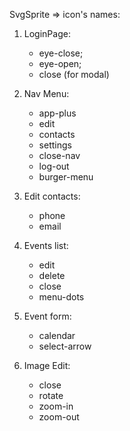 SvgSprite => icon's names:

1. LoginPage:

   - eye-close;
   - eye-open;
   - close (for modal)

2. Nav Menu:

   - app-plus
   - edit
   - contacts
   - settings
   - close-nav
   - log-out
   - burger-menu

3. Edit contacts:

   - phone
   - email

4. Events list:

   - edit
   - delete
   - close
   - menu-dots

5. Event form:

   - calendar
   - select-arrow

6. Image Edit:

   - close
   - rotate
   - zoom-in
   - zoom-out
